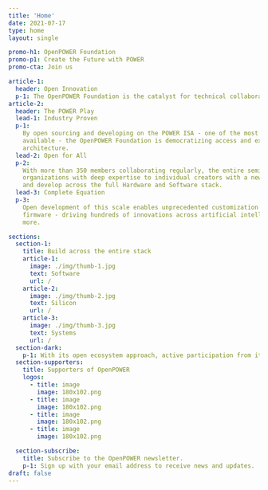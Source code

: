 ```yaml
---
title: 'Home'
date: 2021-07-17
type: home
layout: single

promo-h1: OpenPOWER Foundation
promo-p1: Create the Future with POWER
promo-cta: Join us

article-1:
  header: Open Innovation
  p-1: The OpenPOWER Foundation is the catalyst for technical collaboration today - fostering complete collaboration, accelerating innovation and driving resiliency across the industry. By combining a 20-year history of hardware and software expertise with a completely open ecosystem, The OpenPOWER Foundation is the only organization equipped with deep institutional knowledge and a straight forward approach to innovation.
article-2:
  header: The POWER Play
  lead-1: Industry Proven
  p-1:
    By open sourcing and developing on the POWER ISA - one of the most sophisticated processor architectures
    available - the OpenPOWER Foundation is democratizing access and extending the reach of the RISC-based
    architecture.
  lead-2: Open for All
  p-2:
    With more than 350 members collaborating regularly, the entire semiconductor industry - from global
    organizations with deep expertise to individual creators with a new lens - can innovate with choice and build
    and develop across the full Hardware and Software stack.
  lead-3: Complete Equation
  p-3:
    Open development of this scale enables unprecedented customization across applications, operating systems and
    firmware - driving hundreds of innovations across artificial intelligence, supercomputing, hyperscale and
    more.

sections:
  section-1:
    title: Build across the entire stack
    article-1:
      image: ./img/thumb-1.jpg
      text: Software
      url: /
    article-2:
      image: ./img/thumb-2.jpg
      text: Silicon
      url: /
    article-3:
      image: ./img/thumb-3.jpg
      text: Systems
      url: /
  section-dark:
    p-1: With its open ecosystem approach, active participation from its global membership base and powerful foundation of the POWER ISA, the OpenPOWER Foundation is the premiere organization to facilitate truly effective collaboration and drive meaningful, accessible innovation across the open hardware industry.
  section-supporters:
    title: Supporters of OpenPOWER
    logos:
      - title: image
        image: 180x102.png
      - title: image
        image: 180x102.png
      - title: image
        image: 180x102.png
      - title: image
        image: 180x102.png

  section-subscribe:
    title: Subscribe to the OpenPOWER newsletter.
    p-1: Sign up with your email address to receive news and updates.
draft: false
---
```

